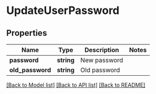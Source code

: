 # UpdateUserPassword

## Properties

 Name             | Type       | Description  | Notes 
------------------|------------|--------------|-------
 **password**     | **string** | New password |
 **old_password** | **string** | Old password |

[[Back to Model list]](../../README.md#documentation-for-models) [[Back to API list]](../../README.md#documentation-for-api-endpoints) [[Back to README]](../../README.md)

